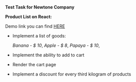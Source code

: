 **Test Task for Newtone Company**

**Product List on React:**

Demo link you can find [HERE](https://KirillLutsenko.github.io/TT_For_Newtone/)

 - Implement a list of goods:

    *Banana - $ 10*, 
    *Apple - $ 8*, 
    *Papaya - $ 10*, 

 - Implement the ability to add to cart

 - Render the cart page

 - Implement a discount for every third kilogram of products


